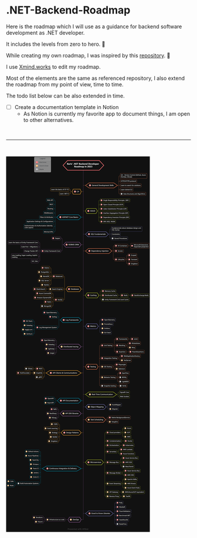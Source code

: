 # .NET-Backend-Roadmap
 Here is the roadmap which I will use as a guidance for backend software development as .NET developer.

 It includes the levels from zero to hero. 💯

 While creating my own roadmap, I was inspired by this [repository](https://github.com/Elfocrash/.NET-Backend-Developer-Roadmap). 🙌

 I use [Xmind.works](https://xmind.works/) to edit my roadmap.

Most of the elements are the same as referenced repository, I also extend the roadmap from my point of view, time to time.

The todo list below can be also extended in time.

- [ ] Create a documentation template in Notion
  - As Notion is currently my favorite app to document things, I am open to other alternatives.
<br>
<hr>
<br>

![](Backend-.NET-Roadmap-2022.png)
